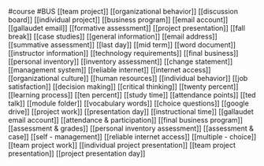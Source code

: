 #course
#BUS
[[team project]]
[[organizational behavior]]
[[discussion board]]
[[individual project]]
[[business program]]
[[email account]]
[[gallaudet email]]
[[formative assessment]]
[[project presentation]]
[[fall break]]
[[case studies]]
[[general information]]
[[email address]]
[[summative assessment]]
[[last day]]
[[mid term]]
[[word document]]
[[instructor information]]
[[technology requirements]]
[[final business]]
[[personal inventory]]
[[inventory assessment]]
[[change statement]]
[[management system]]
[[reliable internet]]
[[internet access]]
[[organizational culture]]
[[human resources]]
[[individual behavior]]
[[job satisfaction]]
[[decision making]]
[[critical thinking]]
[[twenty percent]]
[[learning process]]
[[ten percent]]
[[study time]]
[[attendance points]]
[[ted talk]]
[[module folder]]
[[vocabulary words]]
[[choice questions]]
[[google drive]]
[[project work]]
[[presentation day]]
[[instructional time]]
[[gallaudet email account]]
[[attendance & participation]]
[[final business program]]
[[assessment & grades]]
[[personal inventory assessment]]
[[assessment & case]]
[[self - management]]
[[reliable internet access]]
[[multiple - choice]]
[[team project work]]
[[individual project presentation]]
[[team project presentation]]
[[project presentation day]]
